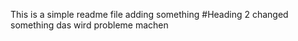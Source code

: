 This is a simple readme file
adding something
#Heading 2
changed something
das wird probleme machen
